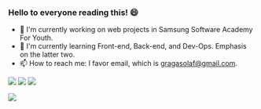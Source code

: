 ### Hello to everyone reading this! 😄
- 🔭 I'm currently working on web projects in Samsung Software Academy For Youth.
- 🌱 I'm currently learning Front-end, Back-end, and Dev-Ops. Emphasis on the latter two.
- 📫 How to reach me: I favor email, which is gragasolaf@gmail.com.
  
<a href="https://govltjsdnd24.github.io"><img src="https://img.shields.io/badge/Tech_Blog-green?style=for-the-badge&logo=GithubPages&logoColor=222222&link=https://govltjsdnd24.github.io"/></a>
<a href="https://catkin-expert-f5d.notion.site/56ed0ecea568406eb858341da8251fcc"><img src="https://img.shields.io/badge/Notion_Portfolio-gray?style=for-the-badge&logo=Notion&logoColor=222222&link=https://catkin-expert-f5d.notion.site/56ed0ecea568406eb858341da8251fcc"/></a>
<a href="https:///drive.google.com/file/d/16_fGPYmz8GT8l2ykVtlQ6rw31MQixK0d/view?usp=sharing"><img src="https://img.shields.io/badge/Portfolio-lightblue?style=for-the-badge&logo=Googledrive&logoColor=00000&link=https:///drive.google.com/file/d/16_fGPYmz8GT8l2ykVtlQ6rw31MQixK0d/view?usp=sharing"/></a>

<a href="https://linkedin.com/in/sun-woong-chang-95a7162ab"><img src="https://img.shields.io/badge/Linkedin-blue?style=for-the-badge&logo=Linkedin&logoColor=00000&link=www.linkedin.com/in/sun-woong-chang-95a7162ab"/></a>



<!--
**govltjsdnd24/govltjsdnd24** is a ✨ _special_ ✨ repository because its `README.md` (this file) appears on your GitHub profile.

Here are some ideas to get you started:

- 🔭 I’m currently working on ...
- 🌱 I’m currently learning ...
- 👯 I’m looking to collaborate on ...
- 🤔 I’m looking for help with ...
- 💬 Ask me about ...
- 📫 How to reach me: ...
- 😄 Pronouns: ...
- ⚡ Fun fact: ...
-->
